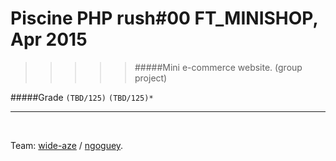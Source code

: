 # Piscine PHP rush#00 FT_MINISHOP, Apr 2015
>>>>> #####Mini e-commerce website. (group project)

#####Grade ``(TBD/125)`` ``(TBD/125)*``
--------  -----------------------

<br>

Team: [wide-aze](https://github.com/wide-aze) / [ngoguey](https://github.com/Ngoguey42).
 
<br><br><br><br><br><br><br><br>

